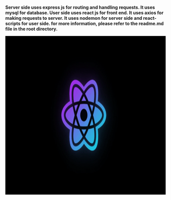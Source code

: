 <b>Server side uses express js for routing and handling requests. It uses mysql for database. 
<b>User side uses react js for front end. It uses axios for making requests to server.
<b>It uses nodemon for server side and react-scripts for user side.
for more information, please refer to the readme.md file in the root directory.
<p align="center">
<img src="./resources-readme/reactjs.gif" width="700px" height="500px"> 
</p>